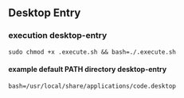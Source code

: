 ## Desktop Entry
### execution desktop-entry
```
sudo chmod +x .execute.sh && bash=./.execute.sh
```

#### example default PATH directory desktop-entry
```
bash=/usr/local/share/applications/code.desktop
```
